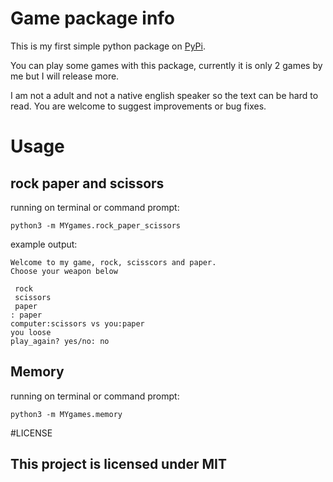 # Game package info

This is my first simple python package on [PyPi](https://pypi.org/).

You can play some games with this package, currently it is only 2 games by me but I will release more.

I am not a adult and not a native english speaker so the text can be hard to read. You are welcome to suggest improvements or bug fixes.


# Usage

## rock paper and scissors

running on terminal or command prompt:


    python3 -m MYgames.rock_paper_scissors

example output:

```
Welcome to my game, rock, scisscors and paper. 
Choose your weapon below

 rock 
 scissors 
 paper 
: paper
computer:scissors vs you:paper
you loose
play_again? yes/no: no
```

## Memory

running on terminal or command prompt:


    python3 -m MYgames.memory


#LICENSE

## This project is licensed under MIT











